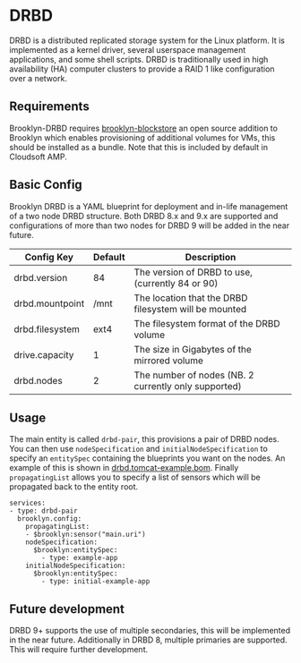 # DRBD

DRBD is a distributed replicated storage system for the Linux platform. It is implemented as a kernel driver, 
several userspace management applications, and some shell scripts. DRBD is traditionally used in high 
availability (HA) computer clusters to provide a RAID 1 like configuration over a network. 

## Requirements

Brooklyn-DRBD requires [brooklyn-blockstore](https://github.com/cloudsoft/brooklyn-blockstore) an open source 
addition to Brooklyn which enables provisioning of additional volumes for VMs, this should be installed as a bundle.
Note that this is included by default in Cloudsoft AMP.

## Basic Config

Brooklyn DRBD is a YAML blueprint for deployment and in-life management of a two node DRBD structure. Both
DRBD 8.x and 9.x are supported and configurations of more than two nodes for DRBD 9 will be added in the near 
future. 

| Config Key                    | Default         | Description                                           |
|-------------------------------|-----------------|-------------------------------------------------------|
| drbd.version                  | 84              | The version of DRBD to use, (currently 84 or 90)      |
| drbd.mountpoint               | /mnt            | The location that the DRBD filesystem will be mounted |
| drbd.filesystem               | ext4            | The filesystem format of the DRBD volume              |
| drive.capacity                | 1               | The size in Gigabytes of the mirrored volume          |
| drbd.nodes                    | 2               | The number of nodes (NB. 2 currently only supported)  |

## Usage

The main entity is called `drbd-pair`, this provisions a pair of DRBD nodes. You can then use `nodeSpecification`
and `initialNodeSpecification` to specify an `entitySpec` containing the blueprints you want on the nodes. An
example of this is shown in [drbd.tomcat-example.bom](drbd.tomcat-example.bom). Finally `propagatingList` allows
you to specify a list of sensors which will be propagated back to the entity root.

```
services:
- type: drbd-pair
  brooklyn.config:
    propagatingList:
    - $brooklyn:sensor("main.uri")
    nodeSpecification: 
      $brooklyn:entitySpec:
        - type: example-app
    initialNodeSpecification:
      $brooklyn:entitySpec:
        - type: initial-example-app
```

## Future development

DRBD 9+ supports the use of multiple secondaries, this will be implemented in the near future. Additionally in
DRBD 8, multiple primaries are supported. This will require further development.